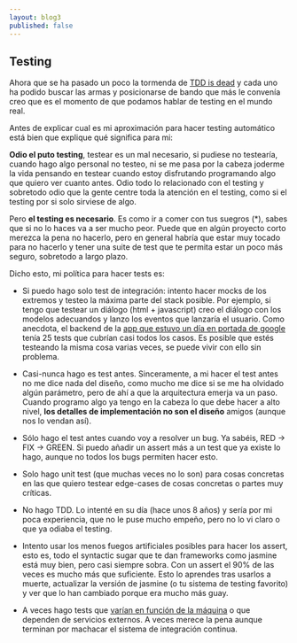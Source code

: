 ```yaml
---
layout: blog3
published: false
---
```


## Testing

Ahora que se ha pasado un poco la tormenda de [TDD is dead](http://david.heinemeierhansson.com/2014/tdd-is-dead-long-live-testing.html) y cada uno ha podido buscar las armas y posicionarse de bando que más le convenía creo que es el momento de que podamos hablar de testing en el mundo real.

Antes de explicar cual es mi aproximación para hacer testing automático está bien que explique qué significa para mi:

**Odio el puto testing**, testear es un mal necesario, si pudiese no testearía, cuando hago algo personal no testeo, ni se me pasa por la cabeza joderme la vida pensando en testear cuando estoy disfrutando programando algo que quiero ver cuanto antes. Odio todo lo relacionado con el testing y sobretodo odio que la gente centre toda la atención en el testing, como si el testing por si solo sirviese de algo.

Pero **el testing es necesario**. Es como ir a comer con tus suegros \(\*\), sabes que si no lo haces va a ser mucho peor. Puede que en algún proyecto corto merezca la pena no hacerlo, pero en general habría que estar muy tocado para no hacerlo y tener una suite de test que te permita estar un poco más seguro, sobretodo a largo plazo.

Dicho esto, mi política para hacer tests es:

- Si puedo hago solo test de integración: intento hacer mocks de los extremos y testeo la máxima parte del stack posible. Por ejemplo, si tengo que testear un diálogo (html + javascript) creo el diálogo con los modelos adecuandos y lanzo los eventos que lanzaría el usuario. Como anecdota, el backend de la [app que estuvo un día en portada de google](http://javisantana.com/2013/06/26/como-aguantamos-una-portada-de-google.html) tenía 25 tests que cubrían casi todos los casos. Es posible que estés testeando la misma cosa varias veces, se puede vivir con ello sin problema.

- Casi-nunca hago es test antes. Sinceramente, a mi hacer el test antes no me dice nada del diseño, como mucho me dice si se me ha olvidado algún parámetro, pero de ahí a que la arquitectura emerja va un paso. Cuando programo algo ya tengo en la cabeza lo que debe hacer a alto nivel, **los detalles de implementación no son el diseño** amigos (aunque nos lo vendan así).

- Sólo hago el test antes cuando voy a resolver un bug. Ya sabéis, RED -> FIX -> GREEN. Si puedo añadir un assert más a un test que ya existe lo hago, aunque no todos los bugs permiten hacer esto.

- Solo hago unit test (que muchas veces no lo son) para cosas concretas en las que quiero testear edge-cases de cosas concretas o partes muy críticas.

- No hago TDD. Lo intenté en su día (hace unos 8 años) y sería por mi poca experiencia, que no le puse mucho empeño, pero no lo vi claro o que ya odiaba el testing.

- Intento usar los menos fuegos artificiales posibles para hacer los assert, esto es, todo el syntactic sugar que te dan frameworks como jasmine está muy bien, pero casi siempre sobra. Con un assert el 90% de las veces es mucho más que suficiente. Esto lo aprendes tras usarlos a muerte, actualizar la versión de jasmine (o tu sistema de testing favorito) y ver que lo han cambiado porque era mucho más guay.

- A veces hago tests que [varían en función de la máquina](https://github.com/CartoDB/cartodb.js/blob/develop/test/spec/ui/common/table.spec.js#L234 ) o que dependen de servicios externos. A veces merece la pena aunque terminan por machacar el sistema de integración continua.

